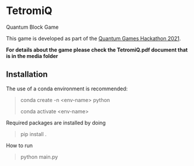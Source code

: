 # TetromiQQuantum Block GameThis game is developed as part of the [Quantum Games Hackathon 2021](https://www.qaif.org/contests/quantum-games-hackathon).**For details about the game please check the TetromiQ.pdf document that is in the media folder**## InstallationThe use of a conda environment is recommended:> conda create -n \<env-name\> python>> conda activate \<env-name\>Required packages are installed by doing> pip install .How to run> python main.py